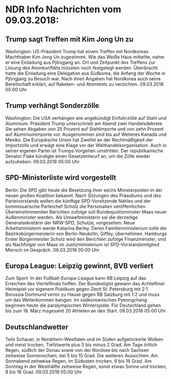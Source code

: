 # NDR Info Nachrichten vom 09.03.2018:


## Trump sagt Treffen mit Kim Jong Un zu
Washington: US-Präsident Trump hat einem Treffen mit Nordkoreas Machthaber Kim Jong Un zugestimmt. Wie das Weiße Haus mitteilte, nahm er eine Einladung aus Pjöngjang an. Ort und Zeitpunkt des Treffens zur Lösung des Atomkonflikts müssten noch festgelegt werden. Überbracht hatte die Einladung eine Delegation aus Südkorea, die Anfang der Woche in Pjöngjang zu Besuch war. Nach ihren Angaben hat Nordkorea auch seine Bereitschaft erklärt, auf Raketen- und Atomtests zu verzichten. 09.03.2018 05:00 Uhr 

## Trump verhängt Sonderzölle
Washington: Die USA verhängen wie angekündigt Einfuhrzölle auf Stahl und Aluminium. Präsident Trump unterschrieb am Abend zwei Handelsdekrete. Sie sehen Abgaben von 25 Prozent auf Stahlimporte und von zehn Prozent auf Aluminiumimporte vor. Ausgenommen sind bis auf Weiteres Kanada und Mexiko. Die Europäische Union hat Zweifel an der Rechtmäßigkeit der Importzölle und erwägt eine Klage vor der Welthandelsorganisation. Auch in seiner eigenen Partei ist Trumps Vorgehen umstritten. Der republikanische Senator Flake kündigte einen Gesetzentwurf an, um die Zölle wieder aufzuheben. 09.03.2018 05:00 Uhr 

## SPD-Ministerliste wird vorgestellt
Berlin: Die SPD gibt heute die Besetzung ihrer sechs Ministerposten in der neuen großen Koalition bekannt. Nach Sitzungen des Präsidiums und des Parteivorstands wollen die künftige SPD-Vorsitzende Nahles und der kommissarische Parteichef Scholz die Personalien veröffentlichen. Übereinstimmenden Berichten zufolge soll Bundesjustizminister Maas neuer Außenminister werden. Als Umweltministerin sei die derzeitige Generalsekretärin der NRW-SPD, Schulze, vorgesehen. Neue Arbeitsministerin werde Katarina Barley. Deren Familienministerium solle die Bezirksbürgermeisterin von Berlin-Neukölln, Giffey, übernehmen. Hamburgs Erster Bürgermeister Scholz wird den Berichten zufolge Finanzminister, und als Nachfolger von Maas im Justizministerium ist SPD-Vorstandsmitglied Miersch im Gespräch. 09.03.2018 05:00 Uhr 

## Europa League: Leipzig gewinnt, BVB verliert
Zum Sport: In der Fußball-Europa-League kann RB Leipzig auf das Erreichen des Viertelfinals hoffen. Der Bundesligist gewann das Achtelfinal-Heimspiel vor eigenem Publikum gegen Zenit St. Petersburg mit 2:1. Borussia Dortmund verlor zu Hause gegen RB Salzburg mit 1:2 und muss um das Weiterkommen bangen. Im südkoreanischen Pyeongchang beginnen heute die paralympischen Winterspiele. Für Deutschland gehen bis zum 18. März insgesamt 20 Athleten an den Start. 09.03.2018 05:00 Uhr 

## Deutschlandwetter
Teils Schauer, in Nordrhein-Westfalen und im Süden aufgelockerte Wolken und meist trocken, Tiefstwerte plus 5 bis minus 2 Grad. Am Tage örtlich Regen, südlich der Donau sowie von der Nordsee bis nach Sachsen zeitweise Sonnenschein, bei 5 bis 15 Grad. Die weiteren Aussichten: Am Sonnabend zeitweise Regen, im Südosten trocken, 6 bis 16 Grad. Am Sonntag in der Westhälfte zeitweise Regen, sonst etwas Sonne und trocken, 8 bis 18 Grad. 09.03.2018 05:00 Uhr 
